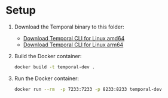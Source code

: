 # Setup

1. Download the Temporal binary to this folder:

   - [Download Temporal CLI for Linux amd64](https://temporal.download/cli/archive/latest?platform=linux&arch=amd64)
   - [Download Temporal CLI for Linux arm64](https://temporal.download/cli/archive/latest?platform=linux&arch=arm64)

2. Build the Docker container:

   ```bash
   docker build -t temporal-dev .
   ```

3. Run the Docker container:

   ```bash
   docker run --rm  -p 7233:7233 -p 8233:8233 temporal-dev
   ```
